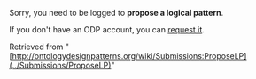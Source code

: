 Sorry, you need to be logged to __propose a logical pattern__. 


If you don't have an ODP account, you can [request it](http://ontologydesignpatterns.org/wiki/Special:RequestAccount "Special:RequestAccount").





Retrieved from "[http://ontologydesignpatterns.org/wiki/Submissions:ProposeLP](../Submissions/ProposeLP)"